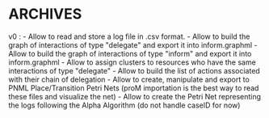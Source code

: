 # ARCHIVES

v0 :
	- Allow to read and store a log file in .csv format.
	- Allow to build the graph of interactions of type "delegate" and export it into inform.graphml
	- Allow to build the graph of interactions of type "inform" and export it into inform.graphml
	- Allow to assign clusters to resources who have the same interactions of type "delegate"
	- Allow to build the list of actions associated with their chain of delegation
	- Allow to create, manipulate and export to PNML Place/Transition Petri Nets (proM importation is the best way to read these files and visualize the net)
	- Allow to create the Petri Net representing the logs following the Alpha Algorithm (do not handle caseID for now)
